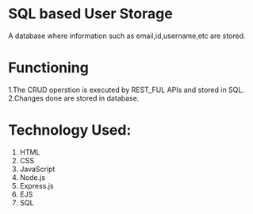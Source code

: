 # SQL based User Storage
A database where information such as email,id,username,etc are stored.

# Functioning
1.The CRUD operstion is executed by REST_FUL APIs and stored in SQL.
2.Changes done are stored in database.

# Technology Used:
1. HTML
2. CSS
3. JavaScript
4. Node.js
5. Express.js
6. EJS
7. SQL
